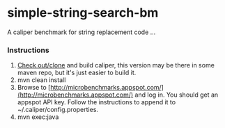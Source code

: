 simple-string-search-bm
=======================

A caliper benchmark for string replacement code ...

### Instructions

1. [Check out/clone](https://code.google.com/p/caliper/source/checkout) and build caliper, this version may be there in some maven repo, but it's just easier to build it.
2. mvn clean install
2. Browse to [http://microbenchmarks.appspot.com/](http://microbenchmarks.appspot.com/) and log in. You should get an appspot API key. Follow the instructions to append it to ~/.caliper/config.properties.
3. mvn exec:java
